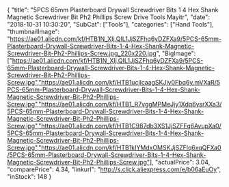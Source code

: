 {
	"title": "5PCS 65mm Plasterboard Drywall Screwdriver Bits 1 4  Hex Shank Magnetic Screwdriver Bit Ph2 Phillips Screw Drive Tools Mayitr",
	"date": "2018-10-31 10:30:20",
	"SubCat": ["Tools"],
	"categories": ["Hand Tools"],
	"thumbnailImage": "https://ae01.alicdn.com/kf/HTB1N_XIj.QIL1JjSZFhq6yDZFXa9/5PCS-65mm-Plasterboard-Drywall-Screwdriver-Bits-1-4-Hex-Shank-Magnetic-Screwdriver-Bit-Ph2-Phillips-Screw.jpg_220x220.jpg",
	"BigImage": ["https://ae01.alicdn.com/kf/HTB1N_XIj.QIL1JjSZFhq6yDZFXa9/5PCS-65mm-Plasterboard-Drywall-Screwdriver-Bits-1-4-Hex-Shank-Magnetic-Screwdriver-Bit-Ph2-Phillips-Screw.jpg","https://ae01.alicdn.com/kf/HTB1ucjlcaagSKJjy0Fbq6y.mVXaR/5PCS-65mm-Plasterboard-Drywall-Screwdriver-Bits-1-4-Hex-Shank-Magnetic-Screwdriver-Bit-Ph2-Phillips-Screw.jpg","https://ae01.alicdn.com/kf/HTB1_R7vggMPMeJjy1Xdq6ysrXXa3/5PCS-65mm-Plasterboard-Drywall-Screwdriver-Bits-1-4-Hex-Shank-Magnetic-Screwdriver-Bit-Ph2-Phillips-Screw.jpg","https://ae01.alicdn.com/kf/HTB1C987db3XS1JjSZFFq6AvupXa0/5PCS-65mm-Plasterboard-Drywall-Screwdriver-Bits-1-4-Hex-Shank-Magnetic-Screwdriver-Bit-Ph2-Phillips-Screw.jpg","https://ae01.alicdn.com/kf/HTB1kIYMdxOMSKJjSZFlq6xqQFXa0/5PCS-65mm-Plasterboard-Drywall-Screwdriver-Bits-1-4-Hex-Shank-Magnetic-Screwdriver-Bit-Ph2-Phillips-Screw.jpg"],
	"actualPrice": 3.04,
	"comparePrice": 4.34,
	"linkurl": "http://s.click.aliexpress.com/e/b06aEuOy",
	"inStock": 148
}
